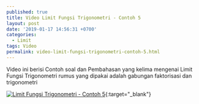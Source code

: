 ```yaml
---
published: true
title: Video Limit Fungsi Trigonometri - Contoh 5
layout: post
date: '2019-01-17 14:56:31 +0700'
categories:
  - Limit
tags: Video
permalink: video-limit-fungsi-trigonometri-contoh-5.html
---
```

Video ini berisi Contoh  soal dan Pembahasan yang kelima mengenai Limit Fungsi Trigonometri
rumus yang dipakai adalah gabungan faktorisasi dan trigonometri

[![Limit Fungsi Trigonometri - Contoh 5](https://img.youtube.com/vi/13iAHxLgM84/0.jpg)](https://www.youtube.com/watch?v=13iAHxLgM84){:target="_blank"}
